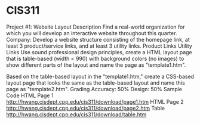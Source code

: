 # CIS311

Project #1: Website Layout
Description
   Find a real-world organization for which you will develop an interactive website throughout this quarter.  
      Company: 
   Develop a website structure consisting of the homepage link, at least 3 product/service links, and at least 3 utility links.
      Product Links
      Utility Links
   Use sound professional design principles, create a HTML layout page that is table-based (width < 990) with background colors (no images)    to show different parts of the layout and name the page as "template1.htm".
 
   Based on the table-based layout in the "template1.htm," create a CSS-based layout page that looks the same as the table-based layout and    name this page as "template2.htm". 
   Grading
      Accuracy: 50%
      Design: 50%
   Sample Code
      HTML Page 1 http://hwang.cisdept.cpp.edu/cis311/download/page1.htm
      HTML Page 2 http://hwang.cisdept.cpp.edu/cis311/download/page2.htm
      Table http://hwang.cisdept.cpp.edu/cis311/download/table.htm
